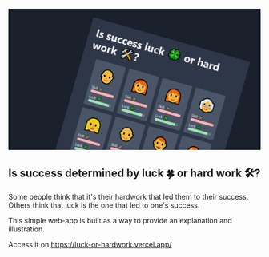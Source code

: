 ![cover-picture](./public/og-windows.png)

## Is success determined by luck 🍀 or hard work 🛠️?

Some people think that it's their hardwork that led them to their success. 
Others think that luck is the one that led to one's success.

This simple web-app is built as a way to provide an explanation and illustration.

Access it on https://luck-or-hardwork.vercel.app/

